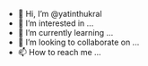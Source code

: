 - 👋 Hi, I’m @yatinthukral
- 👀 I’m interested in ...
- 🌱 I’m currently learning ...
- 💞️ I’m looking to collaborate on ...
- 📫 How to reach me ...

<!---
yatinthukral/yatinthukral is a ✨ special ✨ repository because its `README.md` (this file) appears on your GitHub profile.
You can click the Preview link to take a look at your changes.
--->

